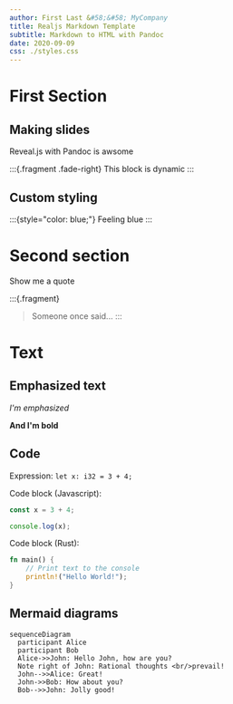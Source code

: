 ```yaml
---
author: First Last &#58;&#58; MyCompany
title: Realjs Markdown Template 
subtitle: Markdown to HTML with Pandoc 
date: 2020-09-09
css: ./styles.css
---
```


# First Section

## Making slides

Reveal.js with Pandoc is awsome

:::{.fragment .fade-right}
This block is dynamic
:::

## Custom styling

:::{style="color: blue;"}
Feeling blue
:::

# Second section

Show me a quote

:::{.fragment}
> Someone once said...
:::

# Text

## Emphasized text

_I'm emphasized_

__And I'm bold__

## Code

Expression: `let x: i32 = 3 + 4;`

Code block (Javascript):
```javascript
const x = 3 + 4;

console.log(x);
```

Code block (Rust):
```rust
fn main() {
    // Print text to the console
    println!("Hello World!");
}
```

## Mermaid diagrams

```mermaid
sequenceDiagram
  participant Alice
  participant Bob
  Alice->>John: Hello John, how are you?
  Note right of John: Rational thoughts <br/>prevail!
  John-->>Alice: Great!
  John->>Bob: How about you?
  Bob-->>John: Jolly good!
```

